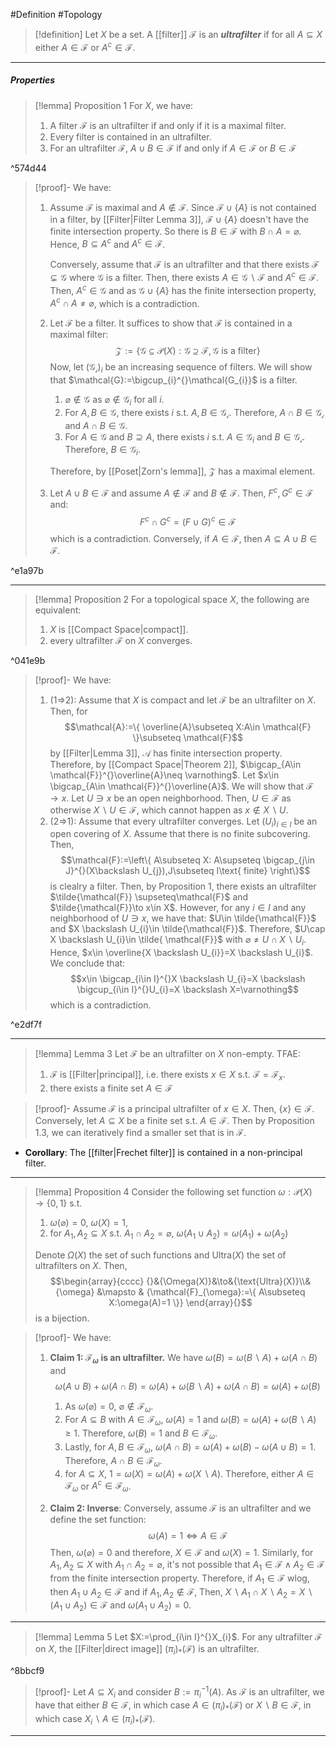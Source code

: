 #Definition #Topology 

> [!definition]
> Let $X$ be a set. A [[filter]] $\mathcal{F}$ is an ***ultrafilter*** if for all $A\subseteq X$ either $A\in \mathcal{F}$ or $A^c\in \mathcal{F}$.
---
##### Properties
> [!lemma] Proposition 1
> For $X$, we have:
> 1. A filter $\mathcal{F}$ is an ultrafilter if and only if it is a maximal filter.
> 2. Every filter is contained in an ultrafilter.
> 3. For an ultrafilter $\mathcal{F}$, $A\cup B\in \mathcal{F}$ if and only if $A\in \mathcal{F}$ or $B\in \mathcal{F}$

^574d44

> [!proof]-
> We have:
> 1. Assume $\mathcal{F}$ is maximal and $A\notin \mathcal{F}$. Since $\mathcal{F}\cup \{ A \}$ is not contained in a filter, by [[Filter|Filter Lemma 3]], $\mathcal{F}\cup \{ A \}$ doesn't have the finite intersection property. So there is $B\in \mathcal{F}$ with $B\cap A=\varnothing$. Hence, $B\subseteq A^c$ and $A^c\in \mathcal{F}$.
>    
>    Conversely, assume that $\mathcal{F}$ is an ultrafilter and that there exists $\mathcal{F}\subsetneq\mathcal{G}$ where $\mathcal{G}$ is a filter. Then, there exists $A\in \mathcal{G} \backslash \mathcal{F}$ and $A^c\in \mathcal{F}$. Then, $A^c\in \mathcal{G}$ and as $\mathcal{G}\cup \{ A \}$ has the finite intersection property, $A^c\cap A\neq \varnothing$, which is a contradiction.
> 2. Let $\mathcal{F}$ be a filter. It suffices to show that $\mathcal{F}$ is contained in a maximal filter: $$\mathcal{Z}:=\{ \mathcal{G} \subseteq \mathcal{P}(X):\mathcal{G}\supseteq \mathcal{F},\mathcal{G}\text{ is a filter}\}$$
> Now, let $(\mathcal{G_{i}})_{i}$ be an increasing sequence of filters. We will show that $\mathcal{G}:=\bigcup_{i}^{}\mathcal{G_{i}}$ is a filter. 
>    1. $\varnothing \notin \mathcal{G}$ as $\varnothing \notin \mathcal{G}_{i}$ for all $i$.
>    2. For $A,B\in \mathcal{G}$, there exists $i$ s.t. $A,B\in \mathcal{G_{i}}$. Therefore, $A\cap B\in \mathcal{G_{i}}$ and $A\cap B\in \mathcal{G}$.
>    3. For $A\in \mathcal{G}$ and $B\supseteq A$, there exists $i$ s.t. $A\in \mathcal{G}_{i}$ and $B\in \mathcal{G_{i}}$. Therefore, $B\in \mathcal{G}_{i}$.
>   
>    Therefore, by [[Poset|Zorn's lemma]], $\mathcal{Z}$ has a maximal element.
> 3. Let $A\cup B\in \mathcal{F}$ and assume $A\notin \mathcal{F}$ and $B\notin \mathcal{F}$. Then, $F^c,G^c\in \mathcal{F}$ and: $$F^c\cap G^c=(F\cup G)^c\in \mathcal{F}$$which is a contradiction. Conversely, if $A\in \mathcal{F}$, then $A\subseteq A\cup B\in \mathcal{F}$.

^e1a97b

---

> [!lemma] Proposition 2
> For a topological space $X$, the following are equivalent:
> 1. $X$ is [[Compact Space|compact]].
> 2. every ultrafilter $\mathcal{F}$ on $X$ converges.

^041e9b

> [!proof]-
> We have:
> 1. (1=>2): Assume that $X$ is compact and let $\mathcal{F}$ be an ultrafilter on $X$. Then, for $$\mathcal{A}:=\{ \overline{A}\subseteq X:A\in \mathcal{F} \}\subseteq \mathcal{F}$$by [[Filter|Lemma 3]], $\mathcal{A}$ has finite intersection property. Therefore, by [[Compact Space|Theorem 2]], $\bigcap_{A\in \mathcal{F}}^{}\overline{A}\neq \varnothing$. Let $x\in \bigcap_{A\in \mathcal{F}}^{}\overline{A}$. We will show that $\mathcal{F}\to x$. Let $U\ni x$ be an open neighborhood. Then, $U\in \mathcal{F}$ as otherwise $X \backslash U\in \mathcal{F}$, which cannot happen as $x\notin X \backslash U$. 
> 2. (2=>1): Assume that every ultrafilter converges. Let $(U_{i})_{i\in I}$ be an open covering of $X$. Assume that there is no finite subcovering. Then, $$\mathcal{F}:=\left\{  A\subseteq X: A\supseteq \bigcap_{j\in J}^{}(X\backslash U_{j}),J\subseteq I\text{ finite}  \right\}$$is clealry a filter. Then, by Proposition 1, there exists an ultrafilter $\tilde{\mathcal{F}} \supseteq\mathcal{F}$ and $\tilde{\mathcal{F}}\to x\in X$. However, for any $i\in I$ and any neighborhood of $U\ni x$, we have that: $U\in \tilde{\mathcal{F}}$ and $X \backslash U_{i}\in \tilde{\mathcal{F}}$. Therefore, $U\cap X \backslash U_{i}\in \tilde{ \mathcal{F}}$ with $\varnothing\neq U\cap X \backslash U_{i}$. Hence, $x\in \overline{X \backslash U_{i}}=X \backslash U_{i}$. We conclude that: $$x\in \bigcap_{i\in I}^{}X \backslash U_{i}=X \backslash \bigcup_{i\in I}^{}U_{i}=X \backslash X=\varnothing$$which is a contradiction.

^e2df7f

---
> [!lemma] Lemma 3
> Let $\mathcal{F}$ be an ultrafilter on $X$ non-empty. TFAE:
> 1. $\mathcal{F}$ is [[Filter|principal]], i.e. there exists $x\in X$ s.t. $\mathcal{F}=\mathcal{F}_{x}$.
> 2. there exists a finite set $A\in \mathcal{F}$

> [!proof]-
> Assume $\mathcal{F}$ is a principal ultrafilter of $x\in X$. Then, $\{ x \}\in \mathcal{F}$. Conversely, let $A\subseteq X$ be a finite set s.t. $A\in \mathcal{F}$. Then by Proposition 1.3, we can iteratively find a smaller set that is in $\mathcal{F}$.
- **Corollary**: The [[filter|Frechet filter]] is contained in a non-principal filter.
---

> [!lemma] Proposition 4
> Consider the following set function $\omega:\mathcal{P}(X)\to \{ 0,1 \}$ s.t. 
> 1. $\omega(\varnothing)=0$, $\omega(X)=1$,
> 2. for $A_{1},A_{2}\subseteq X$ s.t. $A_{1}\cap A_{2}=\varnothing$, $\omega(A_{1}\cup A_{2})=\omega(A_{1})+\omega(A_{2})$
> 
> Denote $\Omega(X)$ the set of such functions and $\text{Ultra}(X)$ the set of ultrafilters on $X$. Then, $$\begin{array}{cccc} {}&{\Omega(X)}&\to&{\text{Ultra}(X)}\\&{\omega} &\mapsto & {\mathcal{F}_{\omega}:=\{ A\subseteq X:\omega(A)=1 \}} \end{array}{}$$is a bijection.

> [!proof]-
> We have:
> 1. **Claim 1: $\mathcal{F}_{\omega}$ is an ultrafilter.**
>    We have $\omega(B)=\omega(B \backslash A)+\omega(A\cap B)$ and $$\omega(A\cup B)+\omega(A\cap B)=\omega(A)+\omega(B \backslash A)+\omega(A\cap B)=\omega(A)+\omega(B)$$
>    
>    1. As $\omega(\varnothing)=0$, $\varnothing\notin \mathcal{F}_{\omega}$. 
>    2. For $A\subseteq B$ with $A\in \mathcal{F}_{\omega}$, $\omega(A)=1$ and $\omega(B)=\omega(A)+\omega(B \backslash A)\geq 1$. Therefore, $\omega(B)=1$ and $B\in \mathcal{F}_{\omega}$. 
>    3. Lastly, for $A,B\in \mathcal{F}_{\omega}$, $\omega(A \cap B)=\omega(A)+\omega(B)-\omega(A \cup B)=1$. Therefore, $A\cap B\in \mathcal{F}_\omega$. 
>    4. for $A\subseteq X$, $1=\omega(X)=\omega(A)+\omega(X \backslash A)$. Therefore, either $A\in \mathcal{F}_{\omega}$ or $A^c\in \mathcal{F}_{\omega}$.
> 2. **Claim 2: Inverse**:
>    Conversely, assume $\mathcal{F}$ is an ultrafilter and we define the set function: $$\omega(A)=1 \iff A\in \mathcal{F}$$Then, $\omega(\varnothing)=0$ and therefore, $X\in \mathcal{F}$ and $\omega(X)=1$. Similarly, for $A_{1},A_{2}\subseteq X$ with $A_{1}\cap A_{2}=\varnothing$, it's not possible that $A_{1}\in \mathcal{F}\land A_{2}\in \mathcal{F}$ from the finite intersection property. Therefore, if $A_{1}\in \mathcal{F}$ wlog, then $A_{1}\cup A_{2}\in \mathcal{F}$ and if $A_{1},A_{2}\notin \mathcal{F}$, Then, $X \backslash A_{1} \cap X \backslash A_{2}=X \backslash (A_{1}\cup A_{2})\in \mathcal{F}$ and $\omega(A_{1}\cup A_{2})=0$.
---
 > [!lemma] Lemma 5
 > Let $X:=\prod_{i\in I}^{}X_{i}$. For any ultrafilter $\mathcal{F}$ on $X$, the [[Filter|direct image]] $(\pi_{i})_{*}(\mathcal{F})$ is an ultrafilter.

^8bbcf9

> [!proof]-
> Let $A\subseteq X_{i}$ and consider $B:=\pi_{i}^{-1}(A)$. As $\mathcal{F}$ is an ultrafilter, we have that either $B\in \mathcal{F}$, in which case $A\in (\pi_{i})_{*}(\mathcal{F})$ or $X \backslash B\in \mathcal{F}$, in which case $X_{i} \backslash A\in (\pi_{i})_{*}(\mathcal{F})$.
---
